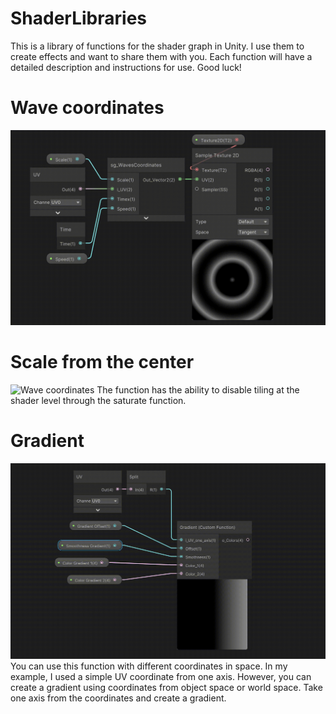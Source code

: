 # ShaderLibraries

This is a library of functions for the shader graph in Unity. I use them to create effects and want to share them with you. Each function will have a detailed description and instructions for use. Good luck!


# Wave coordinates
![Wave coordinates](https://github.com/Xpartz/ShaderLibraries/blob/main/Assets/ReadmeGIF/WaveCoordinates.gif)

# Scale from the center
![Wave coordinates](https://github.com/Xpartz/ShaderLibraries/blob/main/Assets/ReadmeGIF/ScaleFromTheCenter.gif)
The function has the ability to disable tiling at the shader level through the saturate function.


# Gradient
![Gradient](https://github.com/Xpartz/ShaderLibraries/blob/main/Assets/ReadmeGIF/Gradient.gif)
You can use this function with different coordinates in space. In my example, I used a simple UV coordinate from one axis. However, you can create a gradient using coordinates from object space or world space. Take one axis from the coordinates and create a gradient.
